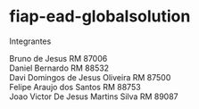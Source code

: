 # fiap-ead-globalsolution
Integrantes

Bruno de Jesus RM 87006   
Daniel Bernardo RM 88532  
Davi Domingos de Jesus Oliveira RM 87500   
Felipe Araujo dos Santos RM 88753   
Joao Victor De Jesus Martins Silva RM 89087   
